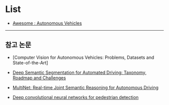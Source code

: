 

# List 

- [Awesome : Autonomous Vehicles](https://github.com/takeitallsource/awesome-autonomous-vehicles)



---

## 참고 논문

- [Computer Vision for Autonomous Vehicles: Problems, Datasets and State-of-the-Art]

- [Deep Semantic Segmentation for Automated Driving: Taxonomy, Roadmap and Challenges](https://arxiv.org/abs/1707.02432v2)

- [MultiNet: Real-time Joint Semantic Reasoning for Autonomous Driving](https://arxiv.org/abs/1612.07695v1)


- [Deep convolutional neural networks for pedestrian detection](https://arxiv.org/abs/1510.03608v5)



